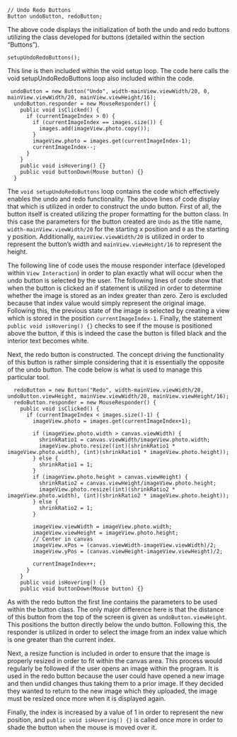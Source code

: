 ```
// Undo Redo Buttons
Button undoButton, redoButton;
```

The above code displays the initialization of both the undo and redo buttons utilizing the class developed for buttons (detailed within the section “Buttons”). 

`setupUndoRedoButtons();`

This line is then included within the void setup loop. The code here calls the void setupUndoRedoButtons loop also included within the code. 
```
 undoButton = new Button("Undo", width-mainView.viewWidth/20, 0, mainView.viewWidth/20, mainView.viewHeight/16);
  undoButton.responder = new MouseResponder() {
    public void isClicked() {
      if (currentImageIndex > 0) {
        if (currentImageIndex == images.size()) {
          images.add(imageView.photo.copy());
        }
        imageView.photo = images.get(currentImageIndex-1);
        currentImageIndex--;
      }
    }
    public void isHovering() {}
    public void buttonDown(Mouse button) {}
  }
```
The `void setupUndoRedoButtons` loop contains the code which effectively enables the undo and redo functionality. The above lines of code display that which is utilized in order to construct the undo button. First of all, the button itself is created utilizing the proper formatting for the button class. In this case the parameters for the button created are `Undo` as the title name, `width-mainView.viewWidth/20` for the starting x position and `0` as the starting y position. Additionally, `mainView.viewWidth/20` is utilized in order to represent the button’s width and `mainView.viewHeight/16` to represent the height. 

The following line of code uses the mouse responder interface (developed within `View Interaction`) in order to plan exactly what will occur when the undo button is selected by the user. The following lines of code show that when the button is clicked an if statement is utilized in order to determine whether the image is stored as an index greater than zero. Zero is excluded because that index value would simply represent the original image. Following this, the previous state of the image is selected by creating a view which is stored in the position `currentImageIndex-1`. Finally, the statement `public void isHovering() {}` checks to see if the mouse is positioned above the button, if this is indeed the case the button is filled black and the interior text becomes white. 

Next, the redo button is constructed. The concept driving the functionality of this button is rather simple considering that it is essentially the opposite of the undo button. The code below is what is used to manage this particular tool. 
```
  redoButton = new Button("Redo", width-mainView.viewWidth/20, undoButton.viewHeight, mainView.viewWidth/20, mainView.viewHeight/16);
  redoButton.responder = new MouseResponder() {
    public void isClicked() {
      if (currentImageIndex < images.size()-1) {
        imageView.photo = images.get(currentImageIndex+1);
        
        if (imageView.photo.width > canvas.viewWidth) {
          shrinkRatio1 = canvas.viewWidth/imageView.photo.width;
          imageView.photo.resize((int)(shrinkRatio1 * imageView.photo.width), (int)(shrinkRatio1 * imageView.photo.height));
        } else {
          shrinkRatio1 = 1;
        }
        if (imageView.photo.height > canvas.viewHeight) {
          shrinkRatio2 = canvas.viewHeight/imageView.photo.height;
          imageView.photo.resize((int)(shrinkRatio2 * imageView.photo.width), (int)(shrinkRatio2 * imageView.photo.height));
        } else {
          shrinkRatio2 = 1;
        }
        
        imageView.viewWidth = imageView.photo.width;
        imageView.viewHeight = imageView.photo.height;
        // Center in canvas
        imageView.xPos = (canvas.viewWidth-imageView.viewWidth)/2;
        imageView.yPos = (canvas.viewHeight-imageView.viewHeight)/2;
        
        currentImageIndex++;
      }
    }
    public void isHovering() {}
    public void buttonDown(Mouse button) {}

```
As with the redo button the first line contains the parameters to be used within the button class. The only major difference here is that the distance of this button from the top of the screen is given as `undoButton.viewHeight`. This positions the button directly below the undo button. Following this, the responder is utilized in order to select the image from an index value which is one greater than the current index. 

Next, a resize function is included in order to ensure that the image is properly resized in order to fit within the canvas area. This process would regularly be followed if the user opens an image within the program. It is used in the redo button because the user could have opened a new image and then undid changes thus taking them to a prior image. If they decided they wanted to return to the new image which they uploaded, the image must be resized once more when it is displayed again. 

Finally, the index is increased by a value of 1 in order to represent the new position, and `public void isHovering() {}` is called once more in order to shade the button when the mouse is moved over it.  
